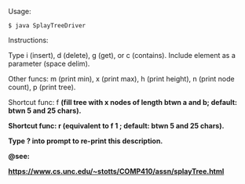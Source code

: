 Usage:

	$ java SplayTreeDriver

Instructions:

Type i (insert), d (delete), g (get), or c (contains). Include element as a parameter (space delim).

Other funcs: m (print min), x (print max), h (print height), n (print node count), p (print tree).

Shortcut func: f <x> <a> <b> (fill tree with x nodes of length btwn a and b; default: btwn 5 and 25 chars).

Shortcut func: r <a> <b> (equivalent to f 1 <a> <b>; default: btwn 5 and 25 chars).

Type ? into prompt to re-print this description.

@see:

https://www.cs.unc.edu/~stotts/COMP410/assn/splayTree.html
